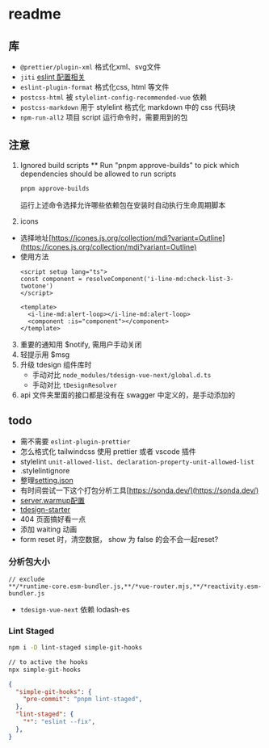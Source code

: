 # readme

## 库

- `@prettier/plugin-xml` 格式化xml、svg文件
- `jiti` [eslint 配置相关](https://eslint.org/docs/latest/use/configure/configuration-files#typescript-configuration-files)
- `eslint-plugin-format` 格式化css, html 等文件
- `postcss-html` 被 `stylelint-config-recommended-vue` 依赖
- `postcss-markdown` 用于 stylelint 格式化 markdown 中的 css 代码块
- `npm-run-all2` 项目 script 运行命令时，需要用到的包

## 注意

1. Ignored build scripts ** Run "pnpm approve-builds" to pick which dependencies should be allowed to run scripts
    ```md
    pnpm approve-builds
    ```
    运行上述命令选择允许哪些依赖包在安装时自动执行生命周期脚本

2. icons

- 选择地址[https://icones.js.org/collection/mdi?variant=Outline](https://icones.js.org/collection/mdi?variant=Outline)
- 使用方法
    ```vue
    <script setup lang="ts">
    const component = resolveComponent('i-line-md:check-list-3-twotone')
    </script>

    <template>
      <i-line-md:alert-loop></i-line-md:alert-loop>
      <component :is="component"></component>
    </template>
    ```
3. 重要的通知用 $notify, 需用户手动关闭
4. 轻提示用 $msg
5. 升级 tdesign 组件库时
    - 手动对比 `node_modules/tdesign-vue-next/global.d.ts`
    - 手动对比 `tDesignResolver`
6. api 文件夹里面的接口都是没有在 swagger 中定义的，是手动添加的

## todo

- 需不需要 `eslint-plugin-prettier`
- 怎么格式化 tailwindcss 使用 prettier 或者 vscode 插件
- stylelint `unit-allowed-list`、`declaration-property-unit-allowed-list`
- .stylelintignore
- 整理[setting.json](https://github.com/vbenjs/vue-vben-admin/blob/main/.vscode/settings.json)
- 有时间尝试一下这个打包分析工具[https://sonda.dev/](https://sonda.dev/)
- [server.warmup配置](https://mp.weixin.qq.com/s?__biz=Mzk0MDUyMDI4OA==&mid=2247484020&idx=1&sn=7d0c88c1b10c001b1d7724ace76d1b7a&chksm=c3b7c9155a69b2bf2e966e2bfbf55b40fa40c63d1e893d43d3ee0b452e25d7ad36bae8fe02d2&mpshare=1&scene=24&srcid=1007A1bipuxBSqdRkfwltAzs&sharer_shareinfo=a95b5998c3c2f0d944a89b04af59f319&sharer_shareinfo_first=a95b5998c3c2f0d944a89b04af59f319#rd)
- [tdesign-starter](https://tdesign.tencent.com/starter/vue-next/dashboard/base)
- 404 页面搞好看一点
- 添加 waiting 动画
- form reset 时，清空数据， show 为 false 的会不会一起reset?

### 分析包大小

```text
// exclude
**/*runtime-core.esm-bundler.js,**/*vue-router.mjs,**/*reactivity.esm-bundler.js
```

- `tdesign-vue-next` 依赖 lodash-es

### Lint Staged

```bash
npm i -D lint-staged simple-git-hooks

// to active the hooks
npx simple-git-hooks
```

```json
{
  "simple-git-hooks": {
    "pre-commit": "pnpm lint-staged",
  },
  "lint-staged": {
    "*": "eslint --fix",
  },
}
```

